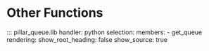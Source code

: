 # Other Functions

::: pillar_queue.lib
    handler: python
    selection: 
        members:
            - get_queue
    rendering: 
        show_root_heading: false
        show_source: true
